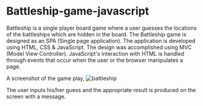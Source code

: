 # Battleship-game-javascript
Battleship is a single player board game where a user guesses the locations of the battleships which are hidden in the board.
The Battleship game is designed as an SPA (Single page application). The application is developed using HTML, CSS & JavaScript.
The design was accomplished using MVC (Model View Controller). JavaScript's interaction with HTML is handled through events that occur when the user or the browser manipulates a page. 

A screenshot of the game play,
![battleship](https://user-images.githubusercontent.com/38681469/46227034-a4518600-c37b-11e8-8a3a-ccd712686765.jpg)

The user inputs his/her guess and the appropriate result is produced on the screen with a message.
